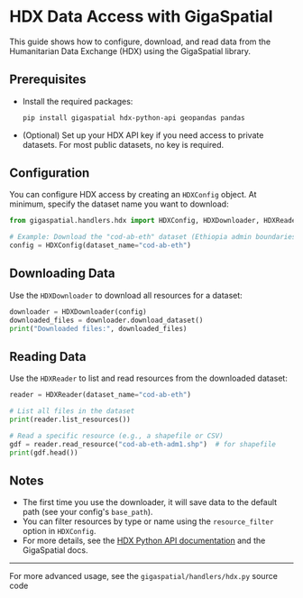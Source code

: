 # HDX Data Access with GigaSpatial

This guide shows how to configure, download, and read data from the Humanitarian Data Exchange (HDX) using the GigaSpatial library.

## Prerequisites

- Install the required packages:
  ```bash
  pip install gigaspatial hdx-python-api geopandas pandas
  ```
- (Optional) Set up your HDX API key if you need access to private datasets. For most public datasets, no key is required.

## Configuration

You can configure HDX access by creating an `HDXConfig` object. At minimum, specify the dataset name you want to download:

```python
from gigaspatial.handlers.hdx import HDXConfig, HDXDownloader, HDXReader

# Example: Download the "cod-ab-eth" dataset (Ethiopia admin boundaries)
config = HDXConfig(dataset_name="cod-ab-eth")
```

## Downloading Data

Use the `HDXDownloader` to download all resources for a dataset:

```python
downloader = HDXDownloader(config)
downloaded_files = downloader.download_dataset()
print("Downloaded files:", downloaded_files)
```

## Reading Data

Use the `HDXReader` to list and read resources from the downloaded dataset:

```python
reader = HDXReader(dataset_name="cod-ab-eth")

# List all files in the dataset
print(reader.list_resources())

# Read a specific resource (e.g., a shapefile or CSV)
gdf = reader.read_resource("cod-ab-eth-adm1.shp")  # for shapefile
print(gdf.head())
```

## Notes
- The first time you use the downloader, it will save data to the default path (see your config's `base_path`).
- You can filter resources by type or name using the `resource_filter` option in `HDXConfig`.
- For more details, see the [HDX Python API documentation](https://github.com/OCHA-DAP/hdx-python-api) and the GigaSpatial docs.

---

For more advanced usage, see the `gigaspatial/handlers/hdx.py` source code
